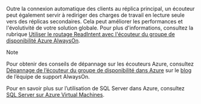 Outre la connexion automatique des clients au réplica principal, un écouteur peut également servir à rediriger des charges de travail en lecture seule vers des réplicas secondaires. Cela peut améliorer les performances et l'évolutivité de votre solution globale. Pour plus d'informations, consultez la rubrique [Utiliser le routage ReadIntent avec l'écouteur du groupe de disponibilité Azure AlwaysOn](http://go.microsoft.com/fwlink/?LinkId=522515).

> [!NOTE]
> Pour obtenir des conseils de dépannage sur les écouteurs Azure, consultez [Dépannage de l’écouteur du groupe de disponibilité dans Azure](http://blogs.msdn.com/b/alwaysonpro/archive/2016/02/01/troubleshooting-availability-group-listener-in-azure.aspx) sur le [blog](http://blogs.msdn.com/b/alwaysonpro/) de l’équipe de support AlwaysOn.
> 
> 

Pour en savoir plus sur l’utilisation de SQL Server dans Azure, consultez [SQL Server sur Azure Virtual Machines](../articles/virtual-machines/windows/sql/virtual-machines-windows-sql-server-iaas-overview.md).



<!--HONumber=Jan17_HO2-->


